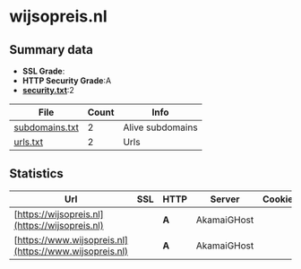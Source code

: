 

# wijsopreis.nl
## Summary data


 - **SSL Grade**:
 - **HTTP Security Grade**:A
 - **[security.txt](https://www.digitaleoverheid.nl/nieuws/standaard-security-txt-nu-verplicht-voor-overheid/)**:2


| File       | Count | Info |
|------------|-------|------|
|[subdomains.txt](/data/wijsopreis.nl/subdomains.txt)|2|Alive subdomains|
|[urls.txt](/data/wijsopreis.nl/urls.txt)|2|Urls|


## Statistics


| Url | SSL | HTTP | Server | Cookie | HSTS | CORS | CTO | CSP | XFO | XXP | RP |FP| Tech |Title |
|--------|-------|-------|------|------|------|------|------|------|------|------|------|------|------|------|
|[https://wijsopreis.nl](https://wijsopreis.nl)| | **A**|AkamaiGHost| |:white_check_mark: | | | :white_check_mark:| :white_check_mark: | | :white_check_mark: | |HSTS HTTP/3||
|[https://www.wijsopreis.nl](https://www.wijsopreis.nl)| | **A**|AkamaiGHost| |:white_check_mark: | | | :white_check_mark:| :white_check_mark: | | :white_check_mark: | |HSTS HTTP/3||


